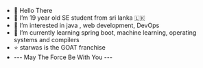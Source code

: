 - 👋 Hello There
- 💙 I’m 19 year old SE student from sri lanka 🇱🇰
- 👀 I’m interested in java , web development, DevOps
- 🌱 I’m currently learning spring boot, machine learning, operating systems and compilers
- ⭐ starwas is the GOAT franchise
- ---  May The Force Be With You ---
